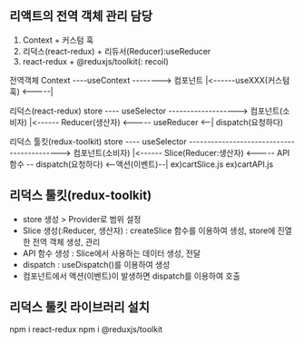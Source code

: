 ## 리액트의 전역 객체 관리 담당 
1. Context + 커스텀 훅
2. 리덕스(react-redux) + 리듀서(Reducer):useReducer
3. react-redux + @reduxjs/toolkit(: recoil)  

전역객체
Context ----useContext --------> 컴포넌트 
    |<------useXXX(커스텀훅) <-----|

리덕스(react-redux)
store ---- useSelector -------------------> 컴포넌트(소비자) 
 |<------ Reducer(생산자) <----- useReducer <--|  dispatch(요청하다)

리덕스 툴킷(redux-toolkit)
store ---- useSelector -------------------------------------------> 컴포넌트(소비자) 
 |<------ Slice(Reducer:생산자) <----- API 함수 -- dispatch(요청하다) <--액션(이벤트)--|
          ex)cartSlice.js         ex)cartAPI.js


## 리덕스 툴킷(redux-toolkit)
- store 생성 > Provider로 범위 설정
- Slice 생성(:Reducer, 생산자) 
  : createSlice 함수를 이용하여 생성, store에 진열한 전역 객체 생성, 관리
- API 함수 생성 : Slice에서 사용하는 데이터 생성, 전달
- dispatch : useDispatch()를 이용하여 생성
- 컴포넌트에서 액션(이벤트)이 발생하면 dispatch를 이용하여 호출

## 리덕스 툴킷 라이브러리 설치
npm i react-redux
npm i @reduxjs/toolkit




